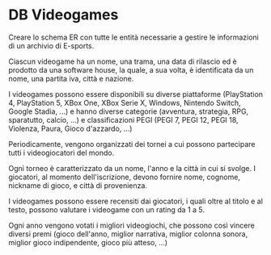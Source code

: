 # DB Videogames

Creare lo schema ER con tutte le entità necessarie a gestire le informazioni di un archivio di E-sports.

Ciascun videogame ha un nome, una trama, una data di rilascio ed è prodotto da una software house, la quale, a sua volta, è identificata da un nome, una partita iva, città e nazione.

I videogames possono essere disponibili su diverse piattaforme (PlayStation 4, PlayStation 5, XBox One, XBox Serie X, Windows, Nintendo Switch, Google Stadia, ...) e hanno diverse categorie (avventura, strategia, RPG, sparatutto, calcio, ...) e classificazioni PEGI (PEGI 7, PEGI 12, PEGI 18, Violenza, Paura, Gioco d'azzardo, ...)

Periodicamente, vengono organizzati dei tornei a cui possono partecipare tutti i videogiocatori del mondo.

Ogni torneo è caratterizzato da un nome, l'anno e la città in cui si svolge. I giocatori, al momento dell'iscrizione, devono fornire nome, cognome, nickname di gioco, e città di provenienza.

I videogames possono essere recensiti dai giocatori, i quali oltre al titolo e al testo, possono valutare i videogame con un rating da 1 a 5.

Ogni anno vengono votati i migliori videogiochi, che possono così vincere diversi premi (gioco dell'anno, miglior narrativa, miglior colonna sonora, miglior gioco indipendente, gioco più atteso, ...)